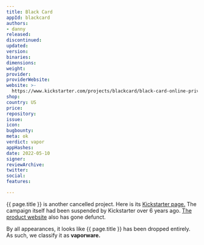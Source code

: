 ```yaml
---
title: Black Card
appId: blackcard
authors:
- danny
released: 
discontinued: 
updated: 
version: 
binaries: 
dimensions: 
weight: 
provider: 
providerWebsite: 
website: >-
  https://www.kickstarter.com/projects/blackcard/black-card-online-privacy-simplified/description
shop: 
country: US
price: 
repository: 
issue: 
icon: 
bugbounty: 
meta: ok
verdict: vapor
appHashes: 
date: 2022-05-10
signer: 
reviewArchive: 
twitter: 
social: 
features: 

---
```


{{ page.title }} is another cancelled project. Here is its [Kickstarter page.](https://www.kickstarter.com/projects/blackcard/black-card-online-privacy-simplified/description) The campaign itself had been suspended by Kickstarter over 6 years ago. [The product website](http://www.blackcard.tech/) also has gone defunct.

By all appearances, it looks like {{ page.title }} has been dropped entirely. As such, we classify it as **vaporware.**